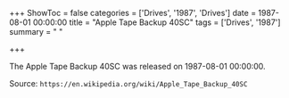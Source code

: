 +++
ShowToc = false
categories = ['Drives', '1987', 'Drives']
date = 1987-08-01 00:00:00
title = "Apple Tape Backup 40SC"
tags = ['Drives', '1987']
summary = " "

+++

The Apple Tape Backup 40SC was released on 1987-08-01 00:00:00.

Source: `https://en.wikipedia.org/wiki/Apple_Tape_Backup_40SC`


